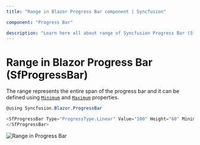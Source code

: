 ```yaml
---
title: "Range in Blazor Progress Bar component | Syncfusion"

component: "Progress Bar"

description: "Learn here all about range of Syncfusion Progress Bar (SfProgressBar) component and more."
---
```


# Range in Blazor Progress Bar (SfProgressBar)

The range represents the entire span of the progress bar and it can be defined using [`Minimum`](https://help.syncfusion.com/cr/blazor/Syncfusion.Blazor.ProgressBar.SfProgressBar.html#Syncfusion_Blazor_ProgressBar_SfProgressBar_Minimum) and [`Maximum`](https://help.syncfusion.com/cr/blazor/Syncfusion.Blazor.ProgressBar.SfProgressBar.html#Syncfusion_Blazor_ProgressBar_SfProgressBar_Maximum) properties.

```csharp
@using Syncfusion.Blazor.ProgressBar

<SfProgressBar Type="ProgressType.Linear" Value="100" Height="60" Minimum="0" Maximum="100">
</SfProgressBar>
```

![Range in Progress Bar](images/determinate.png)
